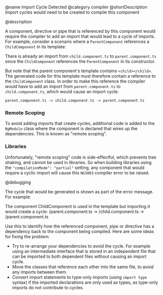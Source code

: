 @name Import Cycle Detected
@category compiler
@shortDescription Import cycles would need to be created to compile this component

@description

A component, directive or pipe that is referenced by this component would require the compiler
to add an import that would lead to a cycle of imports. For example, consider a scenario where
a `ParentComponent` references a `ChildComponent` in its template:

<code-example path="errors/cyclic-imports/parent.component.ts" header="parent.component.ts"></code-example>

<code-example path="errors/cyclic-imports/child.component.ts" header="child.component.ts"></code-example>

There is already an import from `child.component.ts` to `parent.component.ts` since the `ChildComponent`
references the `ParentComponent` in its constructor.

But note that the parent component's template contains `<child></child>`. The generated code for this
template must therefore contain a reference to the `ChildComponent` class. In order to make this reference
the compiler would have to add an import from `parent.component.ts` to `child.component.ts`, which would
cause an import cycle:

```
parent.component.ts -> child.component.ts -> parent.component.ts
```

### Remote Scoping

To avoid adding imports that create cycles, additional code is added to the `NgModule` class where
the component is declared that wires up the dependencies. This is known as "remote scoping".

### Libraries

Unfortunately, "remote scoping" code is side-effectful, which prevents tree shaking, and cannot
be used in libraries. So when building libraries using the `"compilationMode": "partial"` setting,
any component that would require a cyclic import will cause this `NG3003` compiler error to be raised.

@debugging

The cycle that would be generated is shown as part of the error message. For example:

<code-example hideCopy="true">
<span class="nocode">The component ChildComponent is used in the template but importing it would create a cycle:
/parent.component.ts -> /child.component.ts -> /parent.component.ts</span>
</code-example>

Use this to identify how the referenced component, pipe or directive has a dependency back to the
component being compiled. Here are some ideas for fixing the problem:

- Try to re-arrange your dependencies to avoid the cycle. For example using an intermediate interface
  that is stored in an independent file that can be imported to both dependent files without
  causing an import cycle.
- Move the classes that reference each other into the same file, to avoid any imports between them.
- Convert import statements to type-only imports (using `import type` syntax) if the imported declarations
  are only used as types, as type-only imports do not contribute to cycles.
